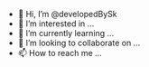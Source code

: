- 👋 Hi, I’m @developedBySk
- 👀 I’m interested in ...
- 🌱 I’m currently learning ...
- 💞️ I’m looking to collaborate on ...
- 📫 How to reach me ...

<!---
developedBySk/developedBySk is a ✨ special ✨ repository because its `README.md` (this file) appears on your GitHub profile.
You can click the Preview link to take a look at your changes.
--->
